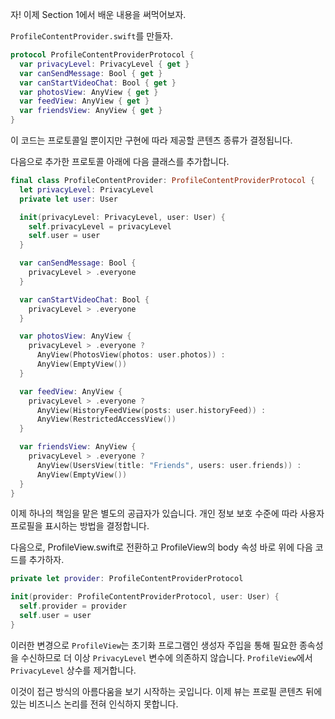 자! 이제 Section 1에서 배운 내용을 써먹어보자.

`ProfileContentProvider.swift`를 만들자.
```swift
protocol ProfileContentProviderProtocol {
  var privacyLevel: PrivacyLevel { get }
  var canSendMessage: Bool { get }
  var canStartVideoChat: Bool { get }
  var photosView: AnyView { get }
  var feedView: AnyView { get }
  var friendsView: AnyView { get }
}
```
이 코드는 프로토콜일 뿐이지만 구현에 따라 제공할 콘텐츠 종류가 결정됩니다. 

다음으로 추가한 프로토콜 아래에 다음 클래스를 추가합니다.

```swift
final class ProfileContentProvider: ProfileContentProviderProtocol {
  let privacyLevel: PrivacyLevel
  private let user: User

  init(privacyLevel: PrivacyLevel, user: User) {
    self.privacyLevel = privacyLevel
    self.user = user
  }

  var canSendMessage: Bool {
    privacyLevel > .everyone
  }

  var canStartVideoChat: Bool {
    privacyLevel > .everyone
  }

  var photosView: AnyView {
    privacyLevel > .everyone ? 
      AnyView(PhotosView(photos: user.photos)) : 
      AnyView(EmptyView())
  }

  var feedView: AnyView {
    privacyLevel > .everyone ? 
      AnyView(HistoryFeedView(posts: user.historyFeed)) : 
      AnyView(RestrictedAccessView())
  }

  var friendsView: AnyView {
    privacyLevel > .everyone ? 
      AnyView(UsersView(title: "Friends", users: user.friends)) : 
      AnyView(EmptyView())
  }
}
```

이제 하나의 책임을 맡은 별도의 공급자가 있습니다. 개인 정보 보호 수준에 따라 사용자 프로필을 표시하는 방법을 결정합니다.

다음으로, ProfileView.swift로 전환하고 ProfileView의 body 속성 바로 위에 다음 코드를 추가하자.

```swift
private let provider: ProfileContentProviderProtocol

init(provider: ProfileContentProviderProtocol, user: User) {
  self.provider = provider
  self.user = user
}
```

이러한 변경으로 `ProfileView`는 초기화 프로그램인 생성자 주입을 통해 필요한 종속성을 수신하므로 더 이상 `PrivacyLevel` 변수에 의존하지 않습니다. `ProfileView`에서 `PrivacyLevel` 상수를 제거합니다.

이것이 접근 방식의 아름다움을 보기 시작하는 곳입니다. 이제 뷰는 프로필 콘텐츠 뒤에 있는 비즈니스 논리를 전혀 인식하지 못합니다.